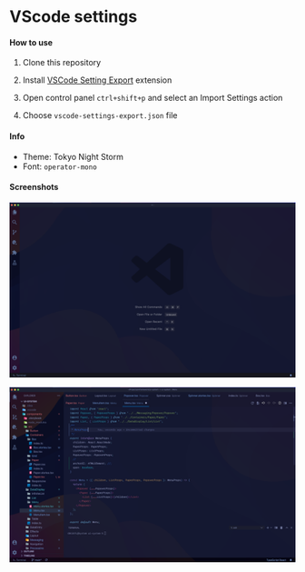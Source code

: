 # VScode settings

#### How to use

1. Clone this repository

2. Install [VSCode Setting Export](https://marketplace.visualstudio.com/items?itemName=jeferwang.vscode-setting-export) extension

3. Open control panel `ctrl+shift+p` and select an Import Settings action

4. Choose `vscode-settings-export.json` file

#### Info
- Theme: Tokyo Night Storm
- Font: `operator-mono`

#### Screenshots

![Home](/res/home.png)

![Code](/res/code.png)
